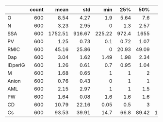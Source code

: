 |         |   count |    mean |    std |    min |    25% |     50% |     75% |     max |
|:--------|--------:|--------:|-------:|-------:|-------:|--------:|--------:|--------:|
| O       |     600 |    8.54 |   4.27 |   1.9  |   5.64 |    7.6  |   10.58 |   21.55 |
| N       |     600 |    3.23 |   2.95 |   0    |   1.3  |    2.57 |    4.2  |   13.57 |
| SSA     |     600 | 1752.51 | 916.67 | 225.22 | 972.4  | 1655    | 2370    | 3553.1  |
| PV      |     600 |    1.25 |   0.73 |   0.1  |   0.72 |    1.07 |    1.74 |    3.43 |
| RMIC    |     600 |   45.16 |  25.86 |   0    |  20.93 |   49.09 |   67    |   95.45 |
| Dap     |     600 |    3.04 |   1.62 |   1.49 |   1.98 |    2.34 |    3.64 |    9.34 |
| IDperIG |     600 |    1.26 |   0.61 |   0.7  |   0.95 |    1.04 |    1.11 |    3.5  |
| M       |     600 |    1.68 |   0.65 |   1    |   1    |    2    |    2    |    3    |
| Anion   |     600 |    0.76 |   0.43 |   0    |   1    |    1    |    1    |    1    |
| AML     |     600 |    2.15 |   2.97 |   1    |   1    |    1.5  |    2    |   45    |
| PW      |     600 |    1.64 |   0.08 |   1.6  |   1.6  |    1.6  |    1.6  |    2    |
| CD      |     600 |   10.79 |  22.16 |   0.05 |   0.5  |    3    |   10    |  200    |
| Cs      |     600 |   93.53 |  39.91 |  14.7  |  66.8  |   89.42 |  115.34 |  268    |